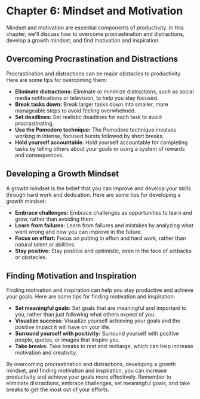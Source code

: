 Chapter 6: Mindset and Motivation
=================================

Mindset and motivation are essential components of productivity. In this chapter, we'll discuss how to overcome procrastination and distractions, develop a growth mindset, and find motivation and inspiration.

Overcoming Procrastination and Distractions
-------------------------------------------

Procrastination and distractions can be major obstacles to productivity. Here are some tips for overcoming them:

* **Eliminate distractions:** Eliminate or minimize distractions, such as social media notifications or television, to help you stay focused.
* **Break tasks down:** Break larger tasks down into smaller, more manageable steps to avoid feeling overwhelmed.
* **Set deadlines:** Set realistic deadlines for each task to avoid procrastinating.
* **Use the Pomodoro technique:** The Pomodoro technique involves working in intense, focused bursts followed by short breaks.
* **Hold yourself accountable:** Hold yourself accountable for completing tasks by telling others about your goals or using a system of rewards and consequences.

Developing a Growth Mindset
---------------------------

A growth mindset is the belief that you can improve and develop your skills through hard work and dedication. Here are some tips for developing a growth mindset:

* **Embrace challenges:** Embrace challenges as opportunities to learn and grow, rather than avoiding them.
* **Learn from failures:** Learn from failures and mistakes by analyzing what went wrong and how you can improve in the future.
* **Focus on effort:** Focus on putting in effort and hard work, rather than natural talent or abilities.
* **Stay positive:** Stay positive and optimistic, even in the face of setbacks or obstacles.

Finding Motivation and Inspiration
----------------------------------

Finding motivation and inspiration can help you stay productive and achieve your goals. Here are some tips for finding motivation and inspiration:

* **Set meaningful goals:** Set goals that are meaningful and important to you, rather than just following what others expect of you.
* **Visualize success:** Visualize yourself achieving your goals and the positive impact it will have on your life.
* **Surround yourself with positivity:** Surround yourself with positive people, quotes, or images that inspire you.
* **Take breaks:** Take breaks to rest and recharge, which can help increase motivation and creativity.

By overcoming procrastination and distractions, developing a growth mindset, and finding motivation and inspiration, you can increase productivity and achieve your goals more effectively. Remember to eliminate distractions, embrace challenges, set meaningful goals, and take breaks to get the most out of your efforts.
